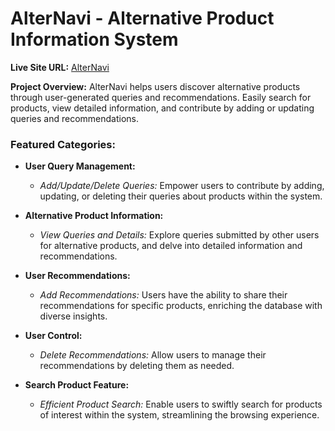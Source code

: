 # AlterNavi - Alternative Product Information System

**Live Site URL:** [AlterNavi](https://alter-navi.web.app/)

**Project Overview:** AlterNavi helps users discover alternative products through user-generated queries and recommendations. Easily search for products, view detailed information, and contribute by adding or updating queries and recommendations.

### Featured Categories:

- **User Query Management:**
  - *Add/Update/Delete Queries:* Empower users to contribute by adding, updating, or deleting their queries about products within the system.

- **Alternative Product Information:**
  - *View Queries and Details:* Explore queries submitted by other users for alternative products, and delve into detailed information and recommendations.

- **User Recommendations:**
  - *Add Recommendations:* Users have the ability to share their recommendations for specific products, enriching the database with diverse insights.

- **User Control:**
  - *Delete Recommendations:* Allow users to manage their recommendations by deleting them as needed.

- **Search Product Feature:**
  - *Efficient Product Search:* Enable users to swiftly search for products of interest within the system, streamlining the browsing experience.
